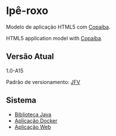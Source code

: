 # Ipê-roxo

Modelo de aplicação HTML5 com [Copaíba](http://joseflavio.com/copaiba).

HTML5 application model with [Copaíba](http://joseflavio.com/copaiba).

## Versão Atual

1.0-A15

Padrão de versionamento: [JFV](http://joseflavio.com/jfv)

## Sistema

* [Biblioteca Java](https://github.com/joseflaviojr/iperoxo/tree/master/iperoxo-java)
* [Aplicação Docker](https://github.com/joseflaviojr/iperoxo/tree/master/iperoxo-docker)
* [Aplicação Web](https://github.com/joseflaviojr/iperoxo/tree/master/iperoxo-web)
